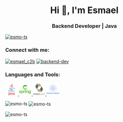 <h1 align="center">Hi 👋, I'm Esmael</h1>
<h3 align="center">Backend Developer | Java</h3>

<p align="left"> <a href="https://github.com/ryo-ma/github-profile-trophy"><img src="https://github-profile-trophy.vercel.app/?username=esmo-ts" alt="esmo-ts" /></a> </p>

<h3 align="left">Connect with me:</h3>
<p align="left">
<a href="https://twitter.com/esmael_c2b" target="blank"><img align="center" src="https://raw.githubusercontent.com/rahuldkjain/github-profile-readme-generator/master/src/images/icons/Social/twitter.svg" alt="esmael_c2b" height="30" width="40" /></a>
<a href="https://linkedin.com/in/backend-dev" target="blank"><img align="center" src="https://raw.githubusercontent.com/rahuldkjain/github-profile-readme-generator/master/src/images/icons/Social/linked-in-alt.svg" alt="backend-dev" height="30" width="40" /></a>
</p>

<h3 align="left">Languages and Tools:</h3>
<p align="left"> <a href="https://www.java.com" target="_blank" rel="noreferrer"> <img src="https://raw.githubusercontent.com/devicons/devicon/refs/heads/master/icons/java/java-original-wordmark.svg" alt="java" width="40" height="40"/> </a> <a href="https://spring.io/" target="_blank" rel="noreferrer"> <img src="https://raw.githubusercontent.com/devicons/devicon/refs/heads/master/icons/spring/spring-original-wordmark.svg" alt="spring" width="40" height="40"/> </a> <a href="https://hibernate.org/" target="_blank" rel="noreferrer"> <img src="https://raw.githubusercontent.com/devicons/devicon/refs/heads/master/icons/hibernate/hibernate-original-wordmark.svg" alt="hibernate" width="40" height="40"/> </a> <a href="https://kubernetes.io" target="_blank" rel="noreferrer"> <img src="https://raw.githubusercontent.com/devicons/devicon/refs/heads/master/icons/kubernetes/kubernetes-line-wordmark.svg" alt="kubernetes" width="40" height="40"/> </a> </p>

<p><img align="left" src="https://github-readme-stats.vercel.app/api/top-langs?username=esmo-ts&show_icons=true&theme=tokyonight&hide_border=true&locale=en&layout=compact" alt="esmo-ts" /></p>

<p>&nbsp;<img align="center" src="https://github-readme-stats.vercel.app/api?username=esmo-ts&show_icons=true&theme=tokyonight&hide_border=true&locale=en" alt="esmo-ts" /></p>

<p><img align="center" src="https://github-readme-streak-stats.herokuapp.com/?user=esmo-ts&" alt="esmo-ts" /></p>
